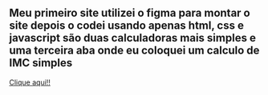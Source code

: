 ## Meu primeiro site utilizei o figma para montar o site depois o codei usando apenas html, css e javascript são duas calculadoras mais simples e uma terceira aba onde eu coloquei um calculo de IMC simples



<a href="calculadora-webimc.netlify.app" target="_blank">Clique aqui!!</a>
